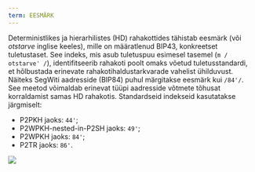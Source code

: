 ```yaml
---
term: EESMÄRK
---
```


Deterministlikes ja hierarhilistes (HD) rahakottides tähistab eesmärk (või _otstarve_ inglise keeles), mille on määratlenud BIP43, konkreetset tuletustaset. See indeks, mis asub tuletuspuu esimesel tasemel (`m / otstarve' /`), identifitseerib rahakoti poolt omaks võetud tuletusstandardi, et hõlbustada erinevate rahakotihaldustarkvarade vahelist ühilduvust. Näiteks SegWiti aadresside (BIP84) puhul märgitakse eesmärk kui `/84'/`. See meetod võimaldab erinevat tüüpi aadresside võtmete tõhusat korraldamist samas HD rahakotis. Standardseid indekseid kasutatakse järgmiselt:
* P2PKH jaoks: `44'`;
* P2WPKH-nested-in-P2SH jaoks: `49'`;
* P2WPKH jaoks: `84'`;
* P2TR jaoks: `86'`.

![](../../dictionnaire/assets/20.png)
